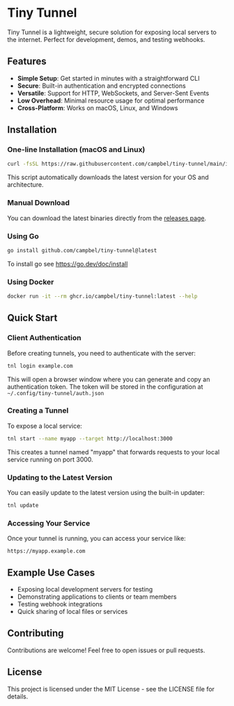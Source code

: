 # Tiny Tunnel

Tiny Tunnel is a lightweight, secure solution for exposing local servers to the internet. Perfect for development, demos, and testing webhooks.

## Features

- **Simple Setup**: Get started in minutes with a straightforward CLI
- **Secure**: Built-in authentication and encrypted connections
- **Versatile**: Support for HTTP, WebSockets, and Server-Sent Events
- **Low Overhead**: Minimal resource usage for optimal performance
- **Cross-Platform**: Works on macOS, Linux, and Windows

## Installation

### One-line Installation (macOS and Linux)

```bash
curl -fsSL https://raw.githubusercontent.com/campbel/tiny-tunnel/main/install.sh | bash
```

This script automatically downloads the latest version for your OS and architecture.

### Manual Download

You can download the latest binaries directly from the [releases page](https://github.com/campbel/tiny-tunnel/releases).

### Using Go

```bash
go install github.com/campbel/tiny-tunnel@latest
```

To install go see https://go.dev/doc/install

### Using Docker

```bash
docker run -it --rm ghcr.io/campbel/tiny-tunnel:latest --help
```

## Quick Start

### Client Authentication

Before creating tunnels, you need to authenticate with the server:

```bash
tnl login example.com
```

This will open a browser window where you can generate and copy an authentication token. The token will be stored in the configuration at `~/.config/tiny-tunnel/auth.json`

### Creating a Tunnel

To expose a local service:

```bash
tnl start --name myapp --target http://localhost:3000
```

This creates a tunnel named "myapp" that forwards requests to your local service running on port 3000.

### Updating to the Latest Version

You can easily update to the latest version using the built-in updater:

```bash
tnl update
```

### Accessing Your Service

Once your tunnel is running, you can access your service like:

```
https://myapp.example.com
```

## Example Use Cases

- Exposing local development servers for testing
- Demonstrating applications to clients or team members
- Testing webhook integrations
- Quick sharing of local files or services

## Contributing

Contributions are welcome! Feel free to open issues or pull requests.

## License

This project is licensed under the MIT License - see the LICENSE file for details.
